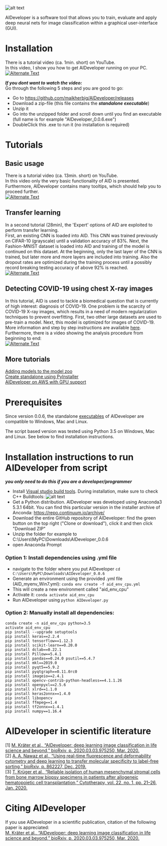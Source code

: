 
![alt text](https://github.com/maikherbig/AIDeveloper/blob/master/art/main_icon_simple_04_text2.png "AIDeveloper Logo with Text")  

AIDeveloper is a software tool that allows you to train, evaluate and apply deep neural nets 
for image classification within a graphical user-interface (GUI).  

# Installation  
There is a tutorial video (ca. 1min. short) on YouTube.  
In this video, I show you how to get AIDeveloper running on your PC.  
[![Alternate Text](/art/Youtube_Link_Tutorial0_v01.png)](https://youtu.be/uqygHsVlCCM "AIDeveloper Tutorial 0")  

  
**_If you dont want to watch the video:_**   
Go through the following 5 steps and you are good to go:    
* Go to https://github.com/maikherbig/AIDeveloper/releases
* Download a zip-file (this file contains the **_standalone executable_**)   
* Unzip it  
* Go into the unzipped folder and scroll down until you find an executable (full name is for example "AIDeveloper_0.0.6.exe")  
* DoubleClick this .exe to run it (no installation is required) 

# Tutorials  
## Basic usage  
There is a tutorial video (ca. 13min. short) on YouTube.  
In this video only the very basic functionality of AID is presented. Furthermore, AIDeveloper contains many tooltips, which should help you to proceed further.  
[![Alternate Text](/art/Youtube_Link_Tutorial1_v04.png)](https://youtu.be/dvFiSRnwoto "AIDeveloper Tutorial 1")
  
  
## Transfer learning    
In a second tutorial (28min), the 'Expert' options of AID are exploited to perform transfer learning.  
First, an existing CNN is loaded into AID. This CNN was trained previously on CIFAR-10 (grayscale) until a validation accuracy of 83%. Next, the Fashion-MNIST dataset is loaded into AID and training of the model is continued on this dataset. At the beginning, only the last layer of the CNN is trained, but later more and more layers are included into training. Also the dropout rates are optimized during the training process until a possibly record breaking testing accuracy of above 92% is reached.  
[![Alternate Text](art/Youtube_Link_Tutorial2_v04.png)](https://youtu.be/NWhv4PF0C4g "AIDeveloper Tutorial 2")
  
  
## Detecting COVID-19 using chest X-ray images  
In this tutorial, AID is used to tackle a biomedical question that is currently of high interest: diagnosis of COVID-19. One problem is the scarcity of COVID-19 X-ray images, which results in a need of modern regularization techniques to prevent overfitting. First, two other large datasets are used to pre-train a model. Next, this model is optimized for images of COVID-19.
More information and step by step instructions are available [here](https://github.com/maikherbig/AIDeveloper/tree/master/Tutorial%205%20COVID-19%20Chest%20X-ray%20images).  
Furthermore, there is a video showing the analysis procedure from beginning to end:  
[![Alternate Text](art/Youtube_Link_Tutorial5_v03.png)](https://www.youtube.com/watch?v=KRDJBJD7CsA "AIDeveloper Tutorial 5")



## More tutorials  
[Adding models to the model zoo](https://figshare.com/articles/Krater_et_al_2020_Data_zip/9902636)  
[Create standalone using PyInstaller](https://figshare.com/articles/Krater_et_al_2020_Data_zip/9902636)  
[AIDeveloper on AWS with GPU support](https://www.youtube.com/watch?v=C3pMNAg68XQ&t=1818s)  

# Prerequisites  
Since version 0.0.6, the standalone [executables](https://github.com/maikherbig/AIDeveloper/releases) of AIDeveloper are compatible to Windows, Mac and Linux.

The script based version was tested using Python 3.5 on Windows, Mac and Linux. See below to find installation instructions.

# Installation instructions to run AIDeveloper from script
**_you only need to do this if you are a developer/programmer_**
* Install [Visual studio build tools](https://visualstudio.microsoft.com/visual-cpp-build-tools/). During installation, make sure to check C++ Buildtools:
![alt text](https://github.com/maikherbig/AIDeveloper/blob/master/art/VS_Build_Tools.png "Installation of VS Build tools")
* Get a Python distribution. AIDeveloper was developed using Anaconda3 5.3.1 64bit. You can find this particular version in the installer archive of Anconda: https://repo.continuum.io/archive/
* Download the entire GitHub repository of AIDeveloper: find the green button on the top right ("Clone or download"), click it and then click "Download ZIP"
* Unzip the folder for example to C:\Users\MyPC\Downloads\AIDeveloper_0.0.6
* open Anaconda Prompt
### Option 1: Install dependencies using .yml file
* navigate to the folder where you put AIDeveloper `cd C:\Users\MyPC\Downloads\AIDeveloper_0.0.6`
* Generate an environment using the provided .yml file (AID_myenv_Win7.yml): `conda env create -f aid_env_cpu.yml`
* This will create a new environment called "aid_env_cpu"
* Activate it: `conda activate aid_env_cpu`
* Run AIDeveloper using `python AIDeveloper.py`  
### Option 2: Manually install all dependencies:
`conda create -n aid_env_cpu python=3.5`  
`activate aid_env_cpu`  
`pip install --upgrade setuptools`  
`pip install keras==2.2.4`  
`pip install tensorflow==1.12.3`  
`pip install scikit-learn==0.20.0`  
`pip install dclab==0.22.1`  
`pip install Pillow==5.4.1`  
`pip install pandas==0.24.0 psutil==5.4.7`  
`pip install mkl==2019.0`  
`pip install pyqt5==5.9.2`  
`pip install pyqtgraph==0.11.0rc0`  
`pip install imageio==2.4.1`  
`pip install opencv-contrib-python-headless==4.1.1.26`  
`pip install openpyxl==2.5.6`  
`pip install xlrd==1.1.0`  
`pip install keras2onnx==1.4.0`  
`pip install libopencv`  
`pip install ffmpeg==1.4`  
`pip install tf2onnx==1.4.1`  
`pip install numpy==1.16.4`  

# AIDeveloper in scientific literature  
[1]	[M. Kräter et al., “AIDeveloper: deep learning image classification in life science and beyond,” bioRxiv, p. 2020.03.03.975250, Mar. 2020.](https://www.biorxiv.org/content/10.1101/2020.03.03.975250v1)  
[2]	[A. A. Nawaz et al., “Using real-time fluorescence and deformability cytometry and deep learning to transfer molecular specificity to label-free sorting,” bioRxiv, p. 862227, Dec. 2019.](https://www.biorxiv.org/content/10.1101/862227v2)    
[3]	[T. Krüger et al., “Reliable isolation of human mesenchymal stromal cells from bone marrow biopsy specimens in patients after allogeneic hematopoietic cell transplantation,” Cytotherapy, vol. 22, no. 1, pp. 21–26, Jan. 2020.](https://www.ncbi.nlm.nih.gov/pubmed/31883948)   

# Citing AIDeveloper  
If you use AIDeveloper in a scientific publication, citation of the following paper is appreciated:  
[M. Kräter et al., “AIDeveloper: deep learning image classification in life science and beyond,” bioRxiv, p. 2020.03.03.975250, Mar. 2020.](https://www.biorxiv.org/content/10.1101/2020.03.03.975250v1)  

